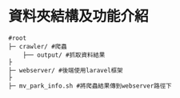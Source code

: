 # 資料夾結構及功能介紹

```
#root
├─ crawler/ #爬蟲
    ├── output/ #抓取資料結果
├
├─ webserver/ #後端使用laravel框架
├
├─ mv_park_info.sh #將爬蟲結果傳到webserver路徑下
```
